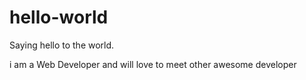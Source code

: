 # hello-world
Saying hello to the world.
<p>
i am a Web Developer and will love to meet other awesome developer 
 </p>

